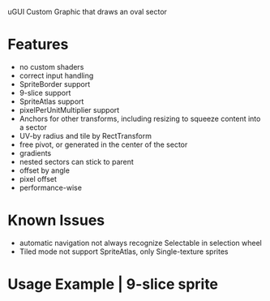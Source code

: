 uGUI Custom Graphic that draws an oval sector

# Features
- no custom shaders
- correct input handling
- SpriteBorder support
- 9-slice support
- SpriteAtlas support
- pixelPerUnitMultiplier support
- Anchors for other transforms, including resizing to squeeze content into a sector
- UV-by radius and tile by RectTransform
- free pivot, or generated in the center of the sector
- gradients
- nested sectors can stick to parent
- offset by angle
- pixel offset
- performance-wise
# Known Issues
- automatic navigation not always recognize Selectable in selection wheel
- Tiled mode not support SpriteAtlas, only Single-texture sprites
# Usage Example | 9-slice sprite

